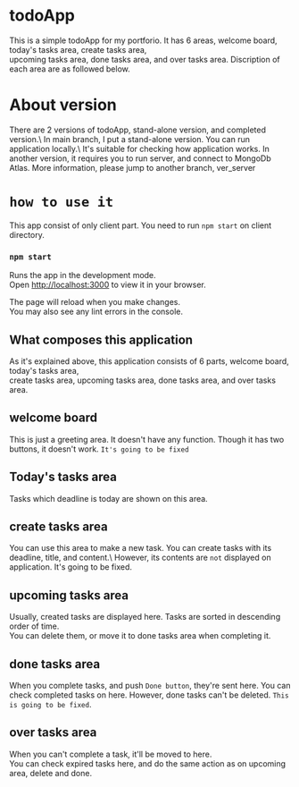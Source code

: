 # todoApp

This is a simple todoApp for my portforio. It has 6 areas, welcome board, today's tasks area, create tasks area,\
upcoming tasks area, done tasks area, and over tasks area. Discription of each area are as followed below.

# About version
There are 2 versions of todoApp, stand-alone version, and completed version.\ 
In main branch, I put a stand-alone version. You can run application locally.\ 
It's suitable for checking how application works. 
In another version, it requires you to run server, and connect to MongoDb Atlas.
More information, please jump to another branch, ver_server


# `how to use it`
This app consist of only client part. You need to run `npm start` on client directory.

### `npm start`

Runs the app in the development mode.\
Open [http://localhost:3000](http://localhost:3000) to view it in your browser.

The page will reload when you make changes.\
You may also see any lint errors in the console.

## What composes this application
As it's explained above, this application consists of 6 parts, welcome board, today's tasks area,\
create tasks area, upcoming tasks area, done tasks area, and over tasks area.

## welcome board
This is just a greeting area. It doesn't have any function. Though it has two buttons, it doesn't work. `It's going to be fixed`

## Today's tasks area
Tasks which deadline is today are shown on this area.

## create tasks area
You can use this area to make a new task. You can create tasks with its deadline, title, and content.\ 
However, its contents are `not` displayed on application. It's going to be fixed.

## upcoming tasks area
Usually, created tasks are displayed here. Tasks are sorted in descending order of time.\
You can delete them, or move it to done tasks area when completing it.

## done tasks area
When you complete tasks, and push `Done button`, they're sent here. You can check completed tasks on here.
However, done tasks can't be deleted. `This is going to be fixed`.

## over tasks area
When you can't complete a task, it'll be moved to here.\
You can check expired tasks here, and do the same action as on upcoming area, delete and done.

